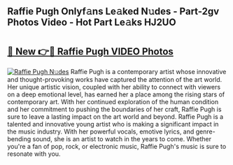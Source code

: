 ## Raffie Pugh Onlyf𝚊ns Le𝚊ked N𝚞des - Part-2gv Photos Video - Hot Part Le𝚊ks HJ2UO

# <h2><a href="http://ab56115.deff.icu/?id=Raffie+Pugh">🔗 New 👉🔴 Raffie Pugh VIDEO Photos</a></h2>

[![Raffie Pugh N𝚞des](https://i.imgur.com/rIISA9y.gif)](http://ab56115.deff.icu/?id=Raffie+Pugh)
Raffie Pugh is a contemporary artist whose innovative and thought-provoking works have captured the attention of the art world. Her unique artistic vision, coupled with her ability to connect with viewers on a deep emotional level, has earned her a place among the rising stars of contemporary art. With her continued exploration of the human condition and her commitment to pushing the boundaries of her craft, Raffie Pugh is sure to leave a lasting impact on the art world and beyond. Raffie Pugh is a talented and innovative young artist who is making a significant impact in the music industry. With her powerful vocals, emotive lyrics, and genre-bending sound, she is an artist to watch in the years to come. Whether you're a fan of pop, rock, or electronic music, Raffie Pugh's music is sure to resonate with you.
